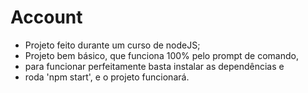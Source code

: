 # Account
- Projeto feito durante um curso de nodeJS;
- Projeto bem básico, que funciona 100% pelo prompt de comando,
- para funcionar perfeitamente basta instalar as dependências e
- roda 'npm start', e o projeto funcionará.